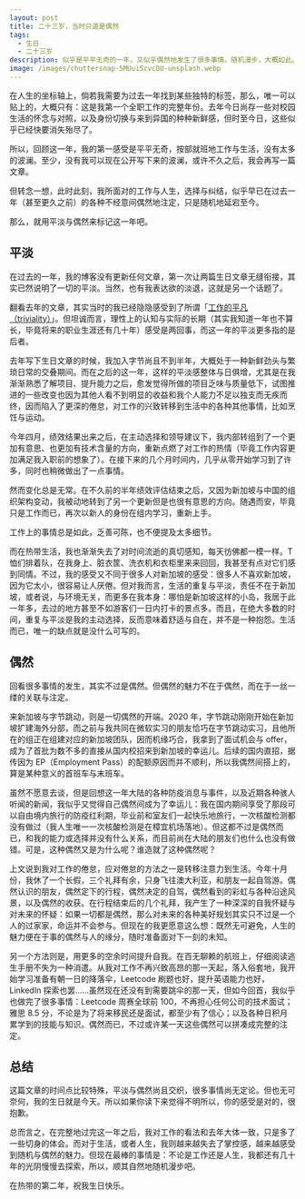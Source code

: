 ```yaml
---
layout: post
title: 二十三岁，当时只道是偶然
tags:
  - 生日
  - 二十三岁
description: 似乎是平平无奇的一年，又似乎偶然地发生了很多事情。随机漫步，大概如此。
image: /images/chuttersnap-5MUui5cvcDU-unsplash.webp
---
```


在人生的坐标轴上，倘若我需要为过去一年找到某些独特的标签，那么，唯一可以贴上的，大概只有：这是我第一个全职工作的完整年份。去年今日尚存一些对校园生活的怀念与对照，以及身份切换与来到异国的种种新鲜感，但时至今日，这些似乎已经快要消失殆尽了。

所以，回顾这一年，我的第一感受是平平无奇，按部就班地工作与生活，没有太多的波澜。至少，没有我可以现在公开写下来的波澜，或许不久之后，我会再写一篇文章。

但转念一想，此时此刻，我所面对的工作与人生，选择与纠结，似乎早已在过去一年（甚至更久之前）的各种不经意间偶然地注定，只是随机地延宕至今。

那么，就用平淡与偶然来标记这一年吧。

## 平淡

在过去的一年，我的博客没有更新任何文章，第一次让两篇生日文章无缝衔接，其实已然说明了一切的平淡。当然，也有我表达欲的淡退，这就是另一个话题了。

翻看去年的文章，其实当时的我已经隐隐感受到了所谓「[工作的平凡（triviality）](/posts/2021-11-26-bigger-world-and-inner-peace/#工作)」。但坦诚而言，理性上的认知与实际的长期（其实我知道一年也不算长，毕竟将来的职业生涯还有几十年）感受是两回事，而这一年的平淡更多指的是后者。

去年写下生日文章的时候，我加入字节尚且不到半年，大概处于一种新鲜劲头与繁琐日常的交叠期间。而在之后的这一年，这样的平淡感整体与日俱增，尤其是在我渐渐熟悉了解项目、提升能力之后，愈发觉得所做的项目乏味与质量低下，试图推进的一些改变也因为其他人看不到明显的收益和我个人能力不足以独支而无疾而终，因而陷入了更深的倦怠，对工作的兴致转移到生活中的各种其他事情，比如烹饪与运动。

今年四月，绩效结果出来之后，在主动选择和领导建议下，我内部转组到了一个更加有意思、也更加有技术含量的方向，重新点燃了对工作的热情（毕竟工作内容更加满足我入职前的想象了）。在接下来的几个月时间内，几乎从零开始学习到了许多，同时也稍微做出了一点事情。

然而变化总是无常。在不久前的半年绩效评估结束之后，又因为新加坡与中国的组织架构变动，我被动地转到了另一个更新但是也很有意思的方向。随遇而安，毕竟只是工作而已，再次以新人的身份在组内学习，重新上手。

工作上的事情总是如此，乏善可陈，也不便提及太多细节。

而在热带生活，我也渐渐失去了对时间流逝的真切感知，每天彷佛都一模一样。T 恤们排着队，在我身上、脏衣筐、洗衣机和衣柜里来来回回，我甚至有点对它们感到同情。不过，我的感受又不同于很多人对新加坡的感受：很多人不喜欢新加坡，因为它太小，很容易让人厌倦。但对我而言，生活的重复与平淡，责任不在于新加坡，或者说，与环境无关，而更多在我本身：哪怕是新加坡这样的小岛，我居于此一年多，去过的地方甚至不如游客们一日内打卡的景点多。而且，在绝大多数的时间，重复与平淡是我的主动选择，反而意味着舒适与自在，并不是一种抱怨。生活而已，唯一的缺点就是没什么可写的。

## 偶然

回看很多事情的发生，其实不过是偶然。但偶然的魅力不在于偶然，而在于一丝一缕的关联与注定。

来新加坡与字节跳动，则是一切偶然的开端。2020 年，字节跳动刚刚开始在新加坡扩建海外分部，而之前与我共同在微软实习的朋友恰巧在字节跳动实习，且他所在的组正在组建对应的新加坡团队，因而机缘巧合，我拿到了面试机会与 offer，成为了首批为数不多的直接从国内校招来到新加坡的幸运儿。后续的国内直招，据传因为 EP（Employment Pass）的配额原因而并不顺利，所以我偶然间搭上的，算是某种意义的首班车与末班车。

虽然不愿意去谈，但是回想这一年大陆的各种防疫消息与事件，以及近期各种骇人听闻的新闻，我似乎又觉得自己偶然间成为了幸运儿：我在国内期间享受了那段可以自由境内旅行的防疫红利期，毕业前和室友们一起快乐地旅行，一次核酸检测都没有做过（我人生唯一一次核酸检测是在樟宜机场落地）。但这都不过是偶然而已，和我的能力或选择并没有什么关系，而目前尚在大陆的朋友们也什么也没有做错。可是，这种偶然又是为什么呢？谁造就了这种偶然呢？

上文说到我对工作的倦怠，应对倦怠的方法之一是转移注意力到生活。今年十月份，我休了一个长假，三个礼拜有余，只身飞往澳大利亚，和朋友一起自驾游。偶然认识的朋友，偶然定下的行程，偶然决定的自驾，偶然看到的彩虹与各种沿途风景，以及偶然的收获。在行程结束后的几个礼拜，我产生了一种深深的自我怀疑与对未来的怀疑：如果一切都是偶然，那么对未来的各种美好规划其实只不过是一个人的过家家，命运并不会参与。但现在的我更愿意这么想：既然无可避免，人生的魅力便在于事的偶然与人的缘分，随时准备面对下一刻的未知。

另一个方法则是，用更多的空余时间提升自我。在百无聊赖的航班上，仔细阅读逃生手册不失为一种消遣。从我对工作不再兴致高昂的那一天起，落入俗套地，我开始学习准备有朝一日的降落伞，Leetcode 刷题也好，提升英语能力也好，LinkedIn 探索也罢……虽然现在还没有到需要跳伞的那一天，但如今回首，我似乎也做完了很多事情：Leetcode 周赛全球前 100，不再担心任何公司的技术面试；雅思 8.5 分，不论是为了将来移民还是面试，都至少有了信心；以及各种日积月累学到的技能与知识。偶然而已，不过或许某一天这些偶然可以拼凑成完整的注定。

## 总结

这篇文章的时间点比较特殊，平淡与偶然尚且交织，很多事情尚无定论。但也无可奈何，我的生日就是今天。所以如果你读下来觉得不明所以，你的感受是对的，很抱歉。

总而言之，在完整地过完这一年之后，我对工作的看法和去年大体一致，只是多了一些切身的体会。而对于生活，或者人生，我则越来越失去了掌控感，越来越感受到随机与偶然的魅力。但现在最棒的事情是：不论是工作还是人生，我都还有几十年的光阴慢慢去探索，所以，顺其自然地随机漫步吧。

在热带的第二年，祝我生日快乐。
